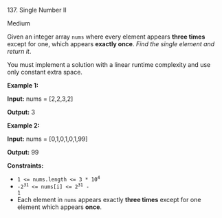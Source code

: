 ﻿137\. Single Number II

Medium

Given an integer array `nums` where every element appears **three times** except for one, which appears **exactly once**. _Find the single element and return it_.

You must implement a solution with a linear runtime complexity and use only constant extra space.

**Example 1:**

**Input:** nums = [2,2,3,2]

**Output:** 3 

**Example 2:**

**Input:** nums = [0,1,0,1,0,1,99]

**Output:** 99 

**Constraints:**

*   <code>1 <= nums.length <= 3 * 10<sup>4</sup></code>
*   <code>-2<sup>31</sup> <= nums[i] <= 2<sup>31</sup> - 1</code>
*   Each element in `nums` appears exactly **three times** except for one element which appears **once**.